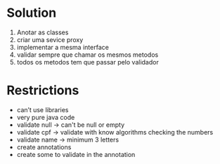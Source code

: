 # Solution
1. Anotar as classes
2. criar uma sevice proxy
3. implementar a mesma interface
4. validar sempre que chamar os mesmos metodos 
5. todos os metodos tem que passar pelo validador

# Restrictions
- can’t use libraries
- very pure java code
- validate null -> can't be null or empty
- validate cpf -> validate with know algorithms checking the numbers
- validate name -> minimum 3 letters
- create annotations
- create some to validate in the annotation
